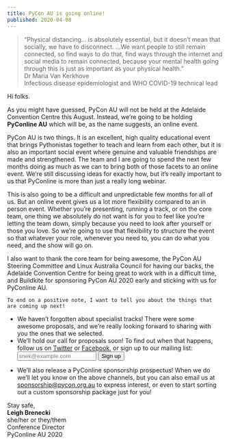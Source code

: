 ```yaml
---
title: PyCon AU is going online!
published: 2020-04-08
---
```


<blockquote id='covid-quote'>
    “Physical distancing… is absolutely essential, but it doesn’t mean that socially, we have to disconnect. …We want people to still remain connected, so find ways to do that, find ways through the internet and social media to remain connected, because your mental health going through this is just as important as your physical health.”
    <div class="source">
        <div class='name'>
            Dr Maria Van Kerkhove
        </div>
        <div class="title">
            Infectious disease epidemiologist and WHO COVID-19 technical lead
        </div>
    </div>
</blockquote>

<p>
    Hi folks.
</p>
<p>
    As you might have guessed, PyCon AU will not be held at the Adelaide Convention Centre this August. Instead, we’re going to be holding <b>PyConline AU</b> which will be, as the name suggests, an online event.
</p>
<p>
    PyCon AU is two things. It is an excellent, high quality educational event that brings Pythonistas together to teach and learn from each other, but it is also an important social event where genuine and valuable friendships are made and strengthened. The team and I are going to spend the next few months doing as much as we can to bring both of those facets to an online event. We’re still discussing ideas for exactly how, but it’s really important to us that PyConline is more than just a really long webinar.
</p>
<p>
    This is also going to be a difficult and unpredictable few months for all of us. But an online event gives us a lot more flexibility compared to an in person event. Whether you’re presenting, running a track, or on the core team, one thing we absolutely do not want is for you to feel like you’re letting the team down, simply because you need to look after yourself or those you love. So we’re going to use that flexibility to structure the event so that whatever your role, whenever you need to, you can do what you need, and the show will go on.
</p>
<p>
    I also want to thank the core team for being awesome, the PyCon AU Steering Committee and Linux Australia Council for having our backs, the Adelaide Convention Centre for being great to work with in a difficult time, and Buildkite for sponsoring PyCon AU 2020 early and sticking with us for PyConline AU.
</p>
<p>

    To end on a positive note, I want to tell you about the things that are coming up next!
</p>
<ul>
    <li>
        We haven’t forgotten about specialist tracks! There were some awesome proposals, and we’re really looking forward to sharing with you the ones that we selected.
    </li>
    <li>
        We’ll hold our call for proposals soon! To find out when that happens, follow us on <a href="https://twitter.com/PyConAU">Twitter</a> or <a href="https://facebook.com/PyConAU">Facebook</a>, or sign up to our mailing list:
        <form method='post' action='https://lists.linux.org.au/mailman/subscribe/pycon-au-announce' class='mailing-list-signup-form'>
            <input type='email' name='email' required placeholder='snek@example.com'>
            <button type='submit'>
              Sign up
            </button>
        </form>
    </li>
    <li>
        We’ll also release a PyConline sponsorship prospectus! When we do we’ll let you know on the above channels, but you can also email us at <a href=mailto:sponsorship@pycon.org.au'>sponsorship@pycon.org.au</a> to express interest, or even to start sorting out a custom sponsorship package just for you!
    </li>
</ul>
<p>
    Stay safe,<br>
    <b>Leigh Brenecki</b><br>
    she/her or they/them<br>
    Conference Director<br>
    PyConline AU 2020
</p>
